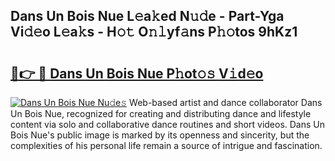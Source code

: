 ## Dans Un Bois Nue L𝚎a𝚔ed N𝚞𝚍e - Part-Yga Vi𝚍𝚎o L𝚎a𝚔s - H𝚘𝚝 O𝚗𝚕yf𝚊ns P𝚑𝚘tos 9hKz1

# <h2><a href="http://kf3eo6i.oniu.top/?m=Dans+Un+Bois+Nue">🔗👉 🔴 Dans Un Bois Nue P𝚑ot𝚘𝚜 V𝚒d𝚎o</a></h2>

[![Dans Un Bois Nue Nu𝚍e𝚜](https://i.imgur.com/0qMVB7G.gif)](http://kf3eo6i.oniu.top/?m=Dans+Un+Bois+Nue)
Web-based artist and dance collaborator Dans Un Bois Nue, recognized for creating and distributing dance and lifestyle content via solo and collaborative dance routines and short videos. Dans Un Bois Nue's public image is marked by its openness and sincerity, but the complexities of his personal life remain a source of intrigue and fascination.  
